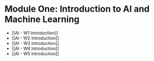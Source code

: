 # Module One: Introduction to AI and Machine Learning

- [[AI - W1 Introduction]]
- [[AI - W2 Introduction]]
- [[AI - W3 Introduction]]
- [[AI - W4 Introduction]]
- [[AI - W5 Introduction]]